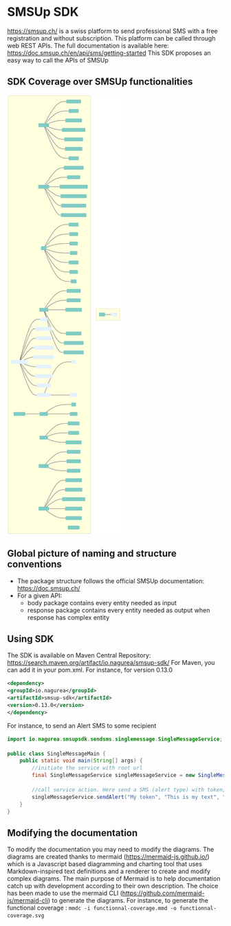 # SMSUp SDK
https://smsup.ch/ is a swiss platform to send professional SMS with a free registration and without subscription.
This platform can be called through web REST APIs.
The full documentation is available here: https://doc.smsup.ch/en/api/sms/getting-started
This SDK proposes an easy way to call the APIs of SMSUp

## SDK Coverage over SMSUp functionalities
![diagram](src/doc/functional-coverage.svg)

## Global picture of naming and structure conventions
- The package structure follows the official SMSUp documentation: https://doc.smsup.ch/
- For a given API:
    - body package contains every entity needed as input
    - response package contains every entity needed as output when response has complex entity

## Using SDK
The SDK is available on Maven Central Repository: https://search.maven.org/artifact/io.nagurea/smsup-sdk/
For Maven, you can add it in your pom.xml. 
For instance, for version 0.13.0
```xml
<dependency>
<groupId>io.nagurea</groupId>
<artifactId>smsup-sdk</artifactId>
<version>0.13.0</version>
</dependency>
```

For instance, to send an Alert SMS to some recipient 

```java
import io.nagurea.smsupsdk.sendsms.singlemessage.SingleMessageService;

public class SingleMessageMain {
    public static void main(String[] args) {
        //initiate the service with root url
        final SingleMessageService singleMessageService = new SingleMessageService("https://api.smsup.ch/");
        
        //call service action. Here send a SMS (alert type) with token, text to send, recipient number
        singleMessageService.sendAlert("My token", "This is my text", "41762565862");
    }
}
```

## Modifying the documentation
To modify the documentation you may need to modify the diagrams.
The diagrams are created thanks to mermaid (https://mermaid-js.github.io/) which is a Javascript based diagramming and charting tool that uses Markdown-inspired text definitions and a renderer to create and modify complex diagrams. The main purpose of Mermaid is to help documentation catch up with development according to their own description.
The choice has been made to use the mermaid CLI (https://github.com/mermaid-js/mermaid-cli) to generate the diagrams.
For instance, to generate the functional coverage : `mmdc -i functionnal-coverage.mmd -o functionnal-coverage.svg`
